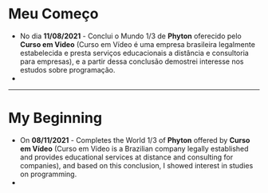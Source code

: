 # Meu  Começo
- No dia **11/08/2021** - Conclui o Mundo 1/3 de **Phyton** oferecido pelo **Curso em Video** (Curso em Vídeo é uma empresa brasileira legalmente estabelecida e presta serviços educacionais a distância e consultoria para empresas), e a partir dessa conclusão demostrei interesse nos estudos sobre programação. 
- 

----------

# My Beginning

- On **08/11/2021** - Completes the World 1/3 of **Phyton** offered by **Curso em Vídeo** (Curso em Vídeo is a Brazilian company legally established and provides educational services at distance and consulting for companies), and based on this conclusion, I showed interest in studies on programming.
- 

